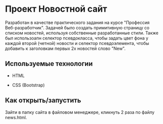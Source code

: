 # Проект Новостной сайт 

Разработан в качестве практического задания на курсе "Профессия Веб-разработчик".
Задачей было создать примитивную страницу со списком новостей, используя собственные разработанные стили.
Также был использоапн селектор псевдокласса, чтобы задать цвет фона у каждой второй (четной) новости и селектор псевдоэлемента, чтобы добавить к заголовкам пeрвых 2х новостей слово "New".

## Используемые технологии

* HTML

* CSS (Bootstrap)

## Как открыть/запустить

Зайти в папку сайта в файловом менеджере, кликнуть 2 раза по файлу news.html.